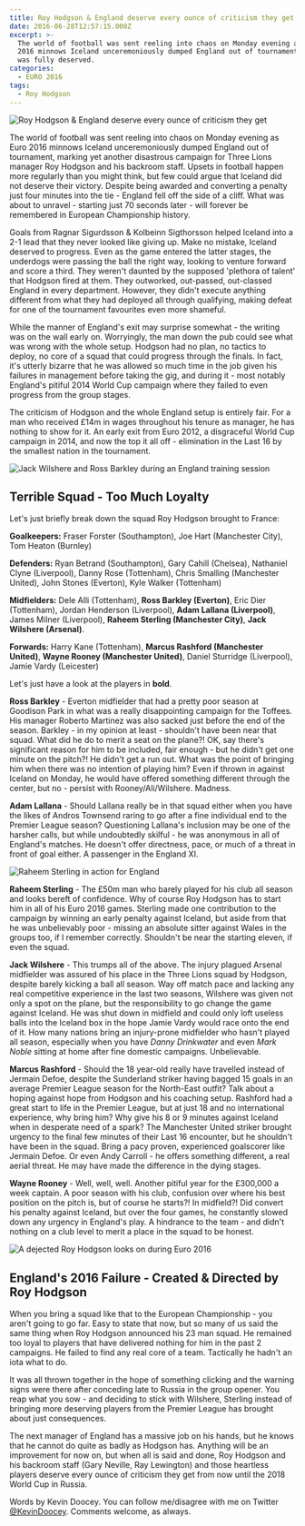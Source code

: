 ```yaml
---
title: Roy Hodgson & England deserve every ounce of criticism they get
date: 2016-06-28T12:57:15.000Z
excerpt: >-
  The world of football was sent reeling into chaos on Monday evening as Euro
  2016 minnows Iceland unceremoniously dumped England out of tournament, and it
  was fully deserved.
categories:
  - EURO 2016
tags:
  - Roy Hodgson
---
```


![Roy Hodgson & England deserve every ounce of criticism they get](/wp-content/uploads/2016/06/Roy-Hodgson-Euro-2016-Iceland.jpg "Roy Hodgson")

The world of football was sent reeling into chaos on Monday evening as Euro 2016 minnows Iceland unceremoniously dumped England out of tournament, marking yet another disastrous campaign for Three Lions manager Roy Hodgson and his backroom staff. Upsets in football happen more regularly than you might think, but few could argue that Iceland did not deserve their victory. Despite being awarded and converting a penalty just four minutes into the tie - England fell off the side of a cliff. What was about to unravel - starting just 70 seconds later - will forever be remembered in European Championship history.

Goals from Ragnar Sigurdsson & Kolbeinn Sigthorsson helped Iceland into a 2-1 lead that they never looked like giving up. Make no mistake, Iceland deserved to progress. Even as the game entered the latter stages, the underdogs were passing the ball the right way, looking to venture forward and score a third. They weren't daunted by the supposed 'plethora of talent' that Hodgson fired at them. They outworked, out-passed, out-classed England in every department. However, they didn't execute anything different from what they had deployed all through qualifying, making defeat for one of the tournament favourites even more shameful.

While the manner of England's exit may surprise somewhat - the writing was on the wall early on. Worryingly, the man down the pub could see what was wrong with the whole setup. Hodgson had no plan, no tactics to deploy, no core of a squad that could progress through the finals. In fact, it's utterly bizarre that he was allowed so much time in the job given his failures in management before taking the gig, and during it - most notably England's pitiful 2014 World Cup campaign where they failed to even progress from the group stages.

The criticism of Hodgson and the whole England setup is entirely fair. For a man who received £14m in wages throughout his tenure as manager, he has nothing to show for it. An early exit from Euro 2012, a disgraceful World Cup campaign in 2014, and now the top it all off - elimination in the Last 16 by the smallest nation in the tournament.

![Jack Wilshere and Ross Barkley during an England training session](/wp-content/uploads/2016/06/Ross-Barkley-Jack-Wilshere-England.jpg)

## Terrible Squad - Too Much Loyalty

Let's just briefly break down the squad Roy Hodgson brought to France:

**Goalkeepers:** Fraser Forster (Southampton), Joe Hart (Manchester City), Tom Heaton (Burnley)

**Defenders:** Ryan Betrand (Southampton), Gary Cahill (Chelsea), Nathaniel Clyne (Liverpool), Danny Rose (Tottenham), Chris Smalling (Manchester United), John Stones (Everton), Kyle Walker (Tottenham)

**Midfielders:** Dele Alli (Tottenham), **Ross Barkley (Everton)**, Eric Dier (Tottenham), Jordan Henderson (Liverpool), **Adam Lallana (Liverpool)**, James Milner (Liverpool), **Raheem Sterling (Manchester City)**, **Jack Wilshere (Arsenal)**.

**Forwards:** Harry Kane (Tottenham), **Marcus Rashford (Manchester United)**, **Wayne Rooney (Manchester United)**, Daniel Sturridge (Liverpool), Jamie Vardy (Leicester)

Let's just have a look at the players in **bold**.

**Ross Barkley** - Everton midfielder that had a pretty poor season at Goodison Park in what was a really disappointing campaign for the Toffees. His manager Roberto Martinez was also sacked just before the end of the season. Barkley - in my opinion at least - shouldn't have been near that squad. What did he do to merit a seat on the plane?! OK, say there's significant reason for him to be included, fair enough - but he didn't get one minute on the pitch?! He didn't get a run out. What was the point of bringing him when there was no intention of playing him? Even if thrown in against Iceland on Monday, he would have offered something different through the center, but no - persist with Rooney/Ali/Wilshere. Madness.

**Adam Lallana** - Should Lallana really be in that squad either when you have the likes of Andros Townsend raring to go after a fine individual end to the Premier League season? Questioning Lallana's inclusion may be one of the harsher calls, but while undoubtedly skilful - he was anonymous in all of England's matches. He doesn't offer directness, pace, or much of a threat in front of goal either. A passenger in the England XI.

![Raheem Sterling in action for England](/wp-content/uploads/2016/06/Raheem-Sterling-England-Euro-2016.jpg)

**Raheem Sterling** - The £50m man who barely played for his club all season and looks bereft of confidence. Why of course Roy Hodgson has to start him in all of his Euro 2016 games. Sterling made one contribution to the campaign by winning an early penalty against Iceland, but aside from that he was unbelievably poor - missing an absolute sitter against Wales in the groups too, if I remember correctly. Shouldn't be near the starting eleven, if even the squad.

**Jack Wilshere** - This trumps all of the above. The injury plagued Arsenal midfielder was assured of his place in the Three Lions squad by Hodgson, despite barely kicking a ball all season. Way off match pace and lacking any real competitive experience in the last two seasons, Wilshere was given not only a spot on the plane, but the responsibility to go change the game against Iceland. He was shut down in midfield and could only loft useless balls into the Iceland box in the hope Jamie Vardy would race onto the end of it. How many nations bring an injury-prone midfielder who hasn't played all season, especially when you have _Danny Drinkwater_ and even _Mark Noble_ sitting at home after fine domestic campaigns. Unbelievable.

**Marcus Rashford** - Should the 18 year-old really have travelled instead of Jermain Defoe, despite the Sunderland striker having bagged 15 goals in an average Premier League season for the North-East outfit? Talk about a hoping against hope from Hodgson and his coaching setup. Rashford had a great start to life in the Premier League, but at just 18 and no international experience, why bring him? Why give his 8 or 9 minutes against Iceland when in desperate need of a spark? The Manchester United striker brought urgency to the final few minutes of their Last 16 encounter, but he shouldn't have been in the squad. Bring a pacy proven, experienced goalscorer like Jermain Defoe. Or even Andy Carroll - he offers something different, a real aerial threat. He may have made the difference in the dying stages.

**Wayne Rooney** - Well, well, well. Another pitiful year for the £300,000 a week captain. A poor season with his club, confusion over where his best position on the pitch is, but of course he starts?! In midfield?! Did convert his penalty against Iceland, but over the four games, he constantly slowed down any urgency in England's play. A hindrance to the team - and didn't nothing on a club level to merit a place in the squad to be honest.

![A dejected Roy Hodgson looks on during Euro 2016](/wp-content/uploads/2016/06/Roy-Hodgson-Euro-2016-Dejected.jpg)

## England's 2016 Failure - Created & Directed by Roy Hodgson

When you bring a squad like that to the European Championship - you aren't going to go far. Easy to state that now, but so many of us said the same thing when Roy Hodgson announced his 23 man squad. He remained too loyal to players that have delivered nothing for him in the past 2 campaigns. He failed to find any real core of a team. Tactically he hadn't an iota what to do.

It was all thrown together in the hope of something clicking and the warning signs were there after conceding late to Russia in the group opener. You reap what you sow - and deciding to stick with Wilshere, Sterling instead of bringing more deserving players from the Premier League has brought about just consequences.

The next manager of England has a massive job on his hands, but he knows that he cannot do quite as badly as Hodgson has. Anything will be an improvement for now on, but when all is said and done, Roy Hodgson and his backroom staff (Gary Neville, Ray Lewington) and those heartless players deserve every ounce of criticism they get from now until the 2018 World Cup in Russia.

Words by Kevin Doocey. You can follow me/disagree with me on Twitter [@KevinDoocey][1]. Comments welcome, as always.

 [1]: http://twitter.com/kevindoocey
